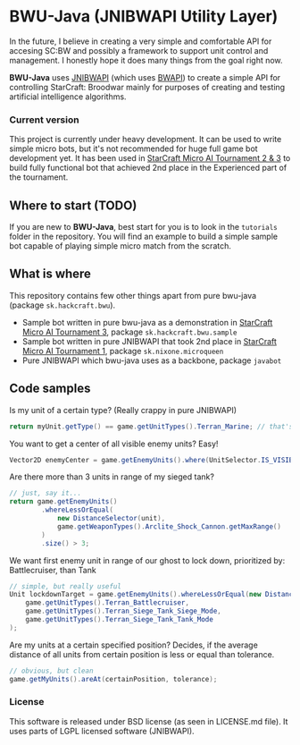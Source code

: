 # BWU-Java (JNIBWAPI Utility Layer)

In the future, I believe in creating a very simple and comfortable API for accesing SC:BW
and possibly a framework to support unit control and management. I honestly hope it does many
things from the goal right now.

**BWU-Java** uses [JNIBWAPI](https://code.google.com/p/jnibwapi/) (which uses
[BWAPI](https://code.google.com/p/bwapi/)) to create a simple API for controlling 
StarCraft: Broodwar mainly for purposes of creating and testing artificial intelligence
algorithms.

### Current version

This project is currently under heavy development. It can be used to write simple micro bots,
but it's not recommended for huge full game bot development yet. It has been used in
[StarCraft Micro AI Tournament 2 & 3](http://scmai.hackcraft.sk) to build fully functional bot
that achieved 2nd place in the Experienced part of the tournament.

## Where to start (TODO)

If you are new to **BWU-Java**, best start for you is to look in the ``tutorials`` folder in the repository. You will
find an example to build a simple sample bot capable of playing simple micro match from the scratch.

## What is where

This repository contains few other things apart from pure bwu-java (package ``sk.hackcraft.bwu``).

*	Sample bot written in pure bwu-java as a demonstration in [StarCraft Micro AI Tournament 3](http://scmai.hackcraft.sk),
	package ``sk.hackcraft.bwu.sample``
*	Sample bot written in pure JNIBWAPI that took 2nd place in
	[StarCraft Micro AI Tournament 1](http://hackcraft.sk/article/default/starcraft-micro-ai-tournament-2013-report),
	package ``sk.nixone.microqueen``
*	Pure JNIBWAPI which bwu-java uses as a backbone, package ``javabot``

## Code samples

Is my unit of a certain type? (Really crappy in pure JNIBWAPI)

```java
return myUnit.getType() == game.getUnitTypes().Terran_Marine; // that's the way i like it!
```

You want to get a center of all visible enemy units? Easy!

```java
Vector2D enemyCenter = game.getEnemyUnits().where(UnitSelector.IS_VISIBLE).getArithmeticCenter(); // yes, this easy
```

Are there more than 3 units in range of my sieged tank?

```java
// just, say it...
return game.getEnemyUnits()
		.whereLessOrEqual(
			new DistanceSelector(unit), 
			game.getWeaponTypes().Arclite_Shock_Cannon.getMaxRange()
		)
		.size() > 3;
```

We want first enemy unit in range of our ghost to lock down, prioritized by: Battlecruiser, than Tank

```java
// simple, but really useful
Unit lockdownTarget = game.getEnemyUnits().whereLessOrEqual(new DistanceSelector(ghost), range).firstOf(
	game.getUnitTypes().Terran_Battlecruiser,
	game.getUnitTypes().Terran_Siege_Tank_Siege_Mode,
	game.getUnitTypes().Terran_Siege_Tank_Tank_Mode
);
```

Are my units at a certain specified position? Decides, if the average distance of all units from certain position
is less or equal than tolerance.

```java
// obvious, but clean
game.getMyUnits().areAt(certainPosition, tolerance);
```

### License

This software is released under BSD license (as seen in LICENSE.md file). It uses parts of LGPL licensed software (JNIBWAPI).
